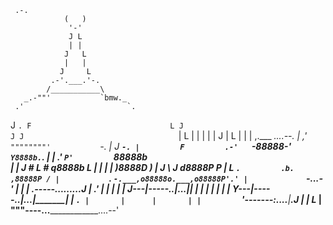      .-.
                (   )
                 '-'
                 J L
                 | |
                J   L
                |   |
               J     L
             .-'.___.'-.
            /___________\
       _.-""'           `bmw._
     .'                       `.
   J                            `.
  F                               L
 J                                 J
J                                  `
|                                   L
|                                   |
|                                   |
|                                   J
|                                    L
|                                    |
|             ,.___          ___....--._
|           ,'     `""""""""'           `-._
|          J           _____________________`-.
|         F         .-'   `-88888-'    `Y8888b.`.
|         |       .'         `P'         `88888b \
|         |      J       #     L      #    q8888b L
|         |      |             |           )8888D )
|         J      \             J           d8888P P
|          L      `.         .b.         ,88888P /
|           `.      `-.___,o88888o.___,o88888P'.'
|             `-.__________________________..-'
|                                    |
|         .-----.........____________J
|       .' |       |      |       |
|      J---|-----..|...___|_______|
|      |   |       |      |       |
|      Y---|-----..|...___|_______|
|       `. |       |      |       |
|         `'-------:....__|______.J
|                                  |
 L___                              |
     """----...______________....--'
